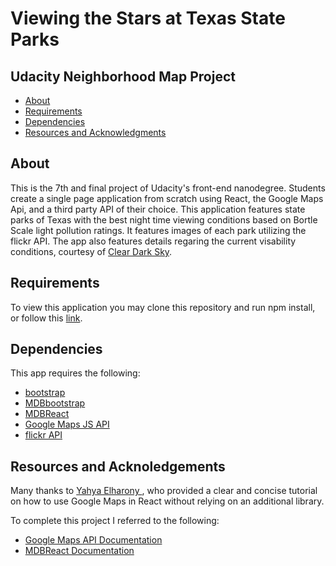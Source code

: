 # Viewing the Stars at Texas State Parks

## Udacity Neighborhood Map Project

- [About](#about)
- [Requirements](#requirements)
- [Dependencies](#dependencies)
- [Resources and Acknowledgments](#resources)

## About

This is the 7th and final project of Udacity's front-end nanodegree. Students create a single page application from scratch using React, the Google Maps Api, and a third party API of their choice. This application features state parks of Texas with the best night time viewing conditions based on Bortle Scale light pollution ratings. It features images of each park utilizing the flickr API. The app also features details regaring the current visability conditions, courtesy of [Clear Dark Sky](#http://www.cleardarksky.com/).

## Requirements

To view this application you may clone this repository and run npm install, or follow this [link](#link).

## Dependencies

This app requires the following:

- [bootstrap](#http://getbootstrap.com/)
- [MDBbootstrap](#https://mdbootstrap.com/)
- [MDBReact](#https://mdbootstrap.com/react/)
- [Google Maps JS API](#https://developers.google.com/maps/documentation/javascript/tutorial)
- [flickr API](#https://www.flickr.com/services/api/)

## Resources and Acknoledgements

Many thanks to [Yahya Elharony ](#https://www.youtube.com/watch?v=ywdxLNjhBYw&list=PLgOB68PvvmWCGNn8UMTpcfQEiITzxEEA1), who provided a clear and concise tutorial on how to use Google Maps in React without relying on an additional library.

To complete this project I referred to the following:

- [Google Maps API Documentation](##https://developers.google.com/maps/documentation/javascript/tutorial)
- [MDBReact Documentation](#https://mdbootstrap.com/react/5-min-quick-start/)
